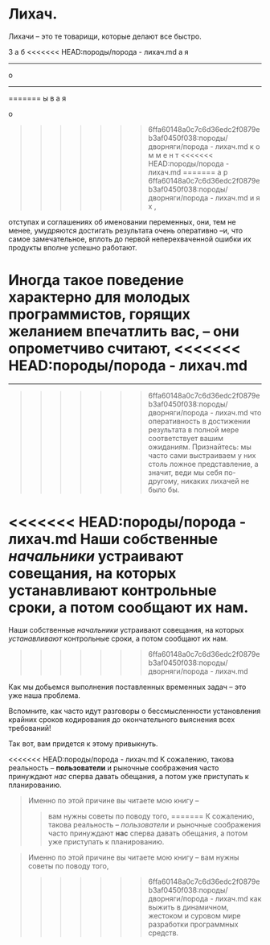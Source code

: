 # Лихач.

Лихачи – это те товарищи, которые делают все быстро.

З
а
б
<<<<<<< HEAD:породы/порода - лихач.md
а
я
***
о
*** 
=======
ы
в
а
я

о 

>>>>>>> 6ffa60148a0c7c6d36edc2f0879eb3af0450f038:породы/дворняги/порода - лихач.md
к
о
м
м
е
н
т
<<<<<<< HEAD:породы/порода - лихач.md
=======
а
р
>>>>>>> 6ffa60148a0c7c6d36edc2f0879eb3af0450f038:породы/дворняги/порода - лихач.md
и
я
х
,

отступах и соглашениях
об именовании переменных, они, тем не менее,
умудряются достигать результата очень оперативно –и, что самое замечательное,
вплоть до первой неперехваченной ошибки их продукты вполне успешно работают.

Иногда такое поведение характерно для молодых программистов,
горящих желанием впечатлить вас, – они опрометчиво считают,
<<<<<<< HEAD:породы/порода - лихач.md
=======
***
>>>>>>> 6ffa60148a0c7c6d36edc2f0879eb3af0450f038:породы/дворняги/порода - лихач.md
что оперативность
в достижении результата в полной мере соответствует вашим ожиданиям.
Признайтесь: мы часто сами выстраиваем у них столь ложное представление, а значит,
веди мы себя по-другому, никаких лихачей не было бы.

<<<<<<< HEAD:породы/порода - лихач.md
Наши собственные _начальники_ устраивают совещания,
на которых **устанавливают** контрольные сроки, а потом сообщают их нам.
=======
Наши собственные *начальники* устраивают совещания,
на которых *устанавливают* контрольные сроки, а потом сообщают их нам.
>>>>>>> 6ffa60148a0c7c6d36edc2f0879eb3af0450f038:породы/дворняги/порода - лихач.md

Как мы добьемся выполнения поставленных временных задач – это уже наша проблема.

Вспомните, как часто идут разговоры о бессмысленности установления крайних сроков кодирования до окончательного выяснения всех требований!

Так вот, вам придется к этому привыкнуть.

<<<<<<< HEAD:породы/порода - лихач.md
К сожалению, такова реальность – **пользователи** и рыночные соображения
часто принуждают _нас_ сперва давать обещания, а потом уже приступать к планированию.

> Именно по этой причине вы читаете мою книгу –
>> вам нужны советы по поводу того,
=======
К сожалению, такова реальность – *пользователи* и рыночные соображения
часто принуждают __нас__ сперва давать обещания, а потом уже приступать к планированию.

> Именно по этой причине вы читаете мою книгу – вам нужны советы по поводу того,
>>>>>>> 6ffa60148a0c7c6d36edc2f0879eb3af0450f038:породы/дворняги/порода - лихач.md
как выжить в динамичном, жестоком и суровом мире разработки программных средств.